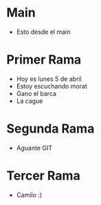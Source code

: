 # Main
- Esto desde el main


# Primer Rama
- Hoy es lunes 5 de abril
- Estoy escuchando morat
- Gano el barca
- La cague

# Segunda Rama
- Aguante GIT

# Tercer Rama
- Camilo :)